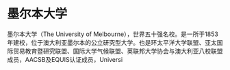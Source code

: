 # 墨尔本大学

墨尔本大学（The University of Melbourne），世界五十强名校。是一所于1853年建校，位于澳大利亚墨尔本的公立研究型大学。也是环太平洋大学联盟、亚太国际贸易教育暨研究联盟、国际大学气候联盟、英联邦大学协会与澳大利亚八校联盟成员，AACSB及EQUIS认证成员，Universi